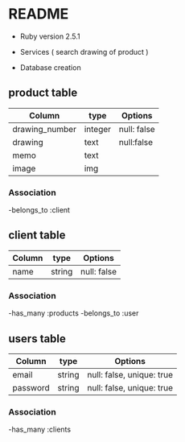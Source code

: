 # README

* Ruby version  2.5.1

* Services ( search drawing of product )

* Database creation

## product table
|Column|type|Options|
|------|----|-------|
|drawing_number|integer|null: false|unique: true|
|drawing|text|null:false
|memo|text|
|image|img|
### Association
-belongs_to :client

## client table
|Column|type|Options|
|------|----|-------|
|name|string|null: false|unique: true|
### Association
-has_many :products
-belongs_to :user


## users table
|Column|type|Options|
|------|----|-------|
|email|string|null: false, unique: true|
|password|string|null: false, unique: true|
### Association
-has_many :clients





